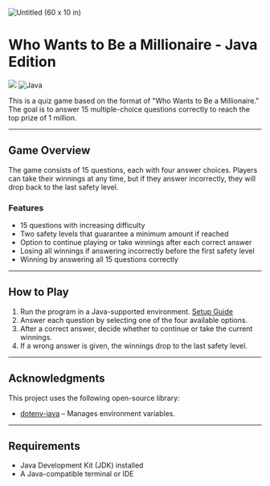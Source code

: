 ![Untitled (60 x 10 in)](https://github.com/user-attachments/assets/7a48b72b-27fd-464d-bf2e-0730680da86e)

# Who Wants to Be a Millionaire - Java Edition
![](https://img.shields.io/badge/MIT-green?style=for-the-badge)
![Java](https://img.shields.io/badge/java-%23ED8B00.svg?style=for-the-badge&logo=openjdk&logoColor=white)


This is a quiz game based on the format of "Who Wants to Be a Millionaire." The goal is to answer 15 multiple-choice questions correctly to reach the top prize of 1 million.

---

## Game Overview

The game consists of 15 questions, each with four answer choices. Players can take their winnings at any time, but if they answer incorrectly, they will drop back to the last safety level.

### Features

- 15 questions with increasing difficulty
- Two safety levels that guarantee a minimum amount if reached
- Option to continue playing or take winnings after each correct answer
- Losing all winnings if answering incorrectly before the first safety level
- Winning by answering all 15 questions correctly

---

## How to Play

1. Run the program in a Java-supported environment. [Setup Guide](https://github.com/MarcBlattmann/Who-Wants-to-Be-a-Millionaire/wiki/Setup)
2. Answer each question by selecting one of the four available options.
3. After a correct answer, decide whether to continue or take the current winnings.
4. If a wrong answer is given, the winnings drop to the last safety level.

---

## Acknowledgments

This project uses the following open-source library:

- [dotenv-java](https://github.com/cdimascio/dotenv-java) – Manages environment variables.

---

## Requirements

- Java Development Kit (JDK) installed
- A Java-compatible terminal or IDE

